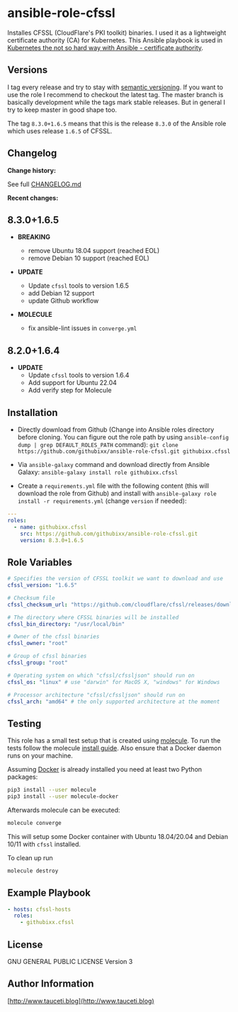 # ansible-role-cfssl

Installes CFSSL (CloudFlare's PKI toolkit) binaries. I used it as a lightweight certificate authority (CA) for Kubernetes. This Ansible playbook is used in [Kubernetes the not so hard way with Ansible - certificate authority](https://www.tauceti.blog/posts/kubernetes-the-not-so-hard-way-with-ansible-certificate-authority/).

## Versions

I tag every release and try to stay with [semantic versioning](http://semver.org). If you want to use the role I recommend to checkout the latest tag. The master branch is basically development while the tags mark stable releases. But in general I try to keep master in good shape too.

The tag `8.3.0+1.6.5` means that this is the release `8.3.0` of the Ansible role which uses release `1.6.5` of CFSSL.

## Changelog

**Change history:**

See full [CHANGELOG.md](https://github.com/githubixx/ansible-role-cfssl/blob/master/CHANGELOG.md)

**Recent changes:**

## 8.3.0+1.6.5

- **BREAKING**
  - remove Ubuntu 18.04 support (reached EOL)
  - remove Debian 10 support (reached EOL)

- **UPDATE**
  - Update `cfssl` tools to version 1.6.5
  - add Debian 12 support
  - update Github workflow

- **MOLECULE**
  - fix ansible-lint issues in `converge.yml`

## 8.2.0+1.6.4

- **UPDATE**
  - Update `cfssl` tools to version 1.6.4
  - Add support for Ubuntu 22.04
  - Add verify step for Molecule

## Installation

- Directly download from Github (Change into Ansible roles directory before cloning. You can figure out the role path by using `ansible-config dump | grep DEFAULT_ROLES_PATH` command):
`git clone https://github.com/githubixx/ansible-role-cfssl.git githubixx.cfssl`

- Via `ansible-galaxy` command and download directly from Ansible Galaxy:
`ansible-galaxy install role githubixx.cfssl`

- Create a `requirements.yml` file with the following content (this will download the role from Github) and install with
`ansible-galaxy role install -r requirements.yml` (change `version` if needed):

```yaml
---
roles:
  - name: githubixx.cfssl
    src: https://github.com/githubixx/ansible-role-cfssl.git
    version: 8.3.0+1.6.5
```

## Role Variables

```yaml
# Specifies the version of CFSSL toolkit we want to download and use
cfssl_version: "1.6.5"

# Checksum file
cfssl_checksum_url: "https://github.com/cloudflare/cfssl/releases/download/v{{ cfssl_version }}/cfssl_{{ cfssl_version }}_checksums.txt"

# The directory where CFSSL binaries will be installed
cfssl_bin_directory: "/usr/local/bin"

# Owner of the cfssl binaries
cfssl_owner: "root"

# Group of cfssl binaries
cfssl_group: "root"

# Operating system on which "cfssl/cfssljson" should run on
cfssl_os: "linux" # use "darwin" for MacOS X, "windows" for Windows

# Processor architecture "cfssl/cfssljson" should run on
cfssl_arch: "amd64" # the only supported architecture at the moment
```

## Testing

This role has a small test setup that is created using [molecule](https://github.com/ansible-community/molecule). To run the tests follow the molecule [install guide](https://molecule.readthedocs.io/en/latest/installation.html). Also ensure that a Docker daemon runs on your machine.

Assuming [Docker](https://www.docker.io) is already installed you need at least two Python packages:

```bash
pip3 install --user molecule
pip3 install --user molecule-docker
```

Afterwards molecule can be executed:

```bash
molecule converge
```

This will setup some Docker container with Ubuntu 18.04/20.04 and Debian 10/11 with `cfssl` installed.

To clean up run

```bash
molecule destroy
```

## Example Playbook

```yaml
- hosts: cfssl-hosts
  roles:
    - githubixx.cfssl
```

## License

GNU GENERAL PUBLIC LICENSE Version 3

## Author Information

[http://www.tauceti.blog](http://www.tauceti.blog)
